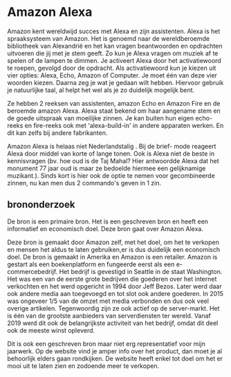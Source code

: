 # Amazon Alexa

Amazon kent wereldwijd succes met Alexa en zijn assistenten. Alexa is het spraaksysteem van Amazon. Het is genoemd naar de wereldberoemde bibliotheek van Alexandrië en het kan vragen beantwoorden en opdrachten uitvoeren die jij met je stem geeft. Zo kun je Alexa vragen om muziek af te spelen of de lampen te dimmen. 
Je activeert Alexa door het activatiewoord te roepen, gevolgd door de opdracht. Als activatiewoord kun je kiezen uit vier opties: Alexa, Echo, Amazon of Computer. Je moet één van deze vier woorden kiezen. Daarna zeg je wat je gedaan wilt hebben. Hiervoor gebruik je natuurlijke taal, al helpt het wel als je zo duidelijk mogelijk bent. 

Ze hebben 2 reeksen van assistenten, amazon Echo en Amazon Fire en de beroemde amazon Alexa. Alexa staat bekend om haar aangename stem en de goede uitspraak van moeilijke zinnen. Je kan buiten hun eigen echo-reeks en fire-reeks ook met 'alexa-build-in' in andere apparaten werken. En dit kan zelfs bij andere fabrikanten.

Amazon Alexa is helaas niet Nederlandstalig . Bij de brief- mode reageert Alexa door middel van korte of lange tonen.
Ook is Alexa niet de beste in kennisvragen (bv. hoe oud is de Taj Mahal?  Hier antwoordde Alexa dat het monument 77 jaar oud is maar ze bedoelde hiermee een gelijknamige muzikant.).
Sinds kort is hier ook de optie te nemen voor gecombineerde zinnen, nu kan men dus 2 commando's geven in 1 zin.

## brononderzoek

De bron is een primaire bron. Het is een geschreven bron en heeft een informatief en economisch doel. Deze bron gaat over Amazon Alexa.

Deze bron is gemaakt door Amazon zelf, met het doel, om het te verkopen en mensen het aldus te laten gebruiken,er is dus duidelijk een economisch doel. De bron is gemaakt in Amerika en Amazon is een retailer. Amazon is gestart als een boekenplatform en fungeerde eerst als een e-commercebedrijf. Het bedrijf is gevestigd in Seattle in de staat Washington.
Het was een van de eerste grote bedrijven die goederen over het internet verkochten en het werd opgericht in 1994 door Jeff Bezos. Later werd daar ook andere media aan toegevoegd en tot slot ook andere goederen. 
In 2015 was ongeveer 1/5 van de omzet met media verbonden en dus ook veel overige artikelen. Tegenwoordig zijn ze ook actief op de server-markt. Het is één van de grootste aanbieders van serverdiensten ter wereld. Vanaf 2019 werd dit ook de belangrijkste activiteit van het bedrijf, omdat dit deel ook de meeste winst opleverd. 

Dit is ook een geschreven bron maar niet erg representatief voor mijn jaarwerk. Op de website vind je amper info over het product, dan moet je al behoorlijk elders gaan rondkijken. De website heeft enkel tot doel om het er mooi uit te laten zien en zodoende meer te verkopen. 
